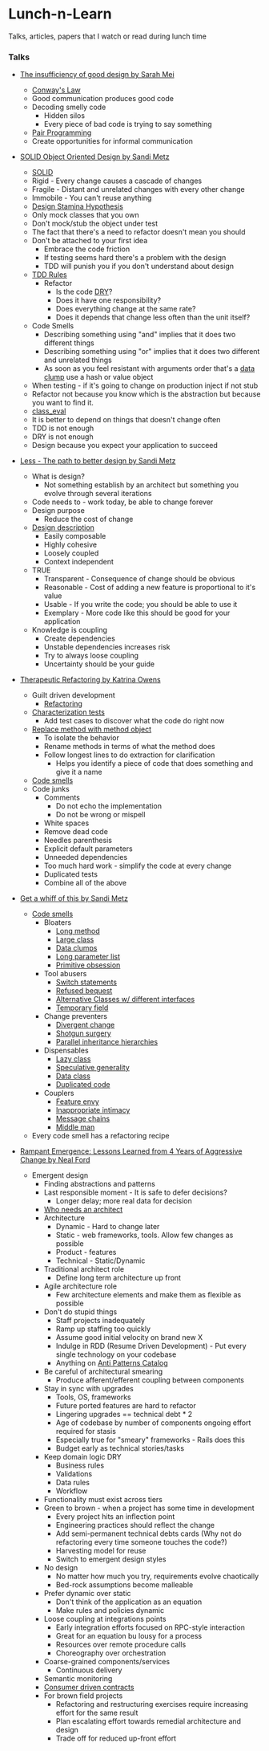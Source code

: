 # Lunch-n-Learn

Talks, articles, papers that I watch or read during lunch time

### Talks

* [The insufficiency of good design by Sarah Mei](https://www.youtube.com/watch?v=UgrVdHYEZGg)
  * [Conway's Law](https://en.wikipedia.org/wiki/Conway's_law)
  * Good communication produces good code
  * Decoding smelly code
    * Hidden silos
    * Every piece of bad code is trying to say something
  * [Pair Programming](https://en.wikipedia.org/wiki/Pair_programming)
  * Create opportunities for informal communication

* [SOLID Object Oriented Design by Sandi Metz](https://www.youtube.com/watch?v=v-2yFMzxqwU)
  * [SOLID](https://en.wikipedia.org/wiki/SOLID_(object-oriented_design))
  * Rigid - Every change causes a cascade of changes
  * Fragile - Distant and unrelated changes with every other change
  * Immobile - You can't reuse anything
  * [Design Stamina Hypothesis](https://www.martinfowler.com/bliki/DesignStaminaHypothesis.html)
  * Only mock classes that you own
  * Don't mock/stub the object under test
  * The fact that there's a need to refactor doesn't mean you should
  * Don't be attached to your first idea
    * Embrace the code friction
    * If testing seems hard there's a problem with the design
    * TDD will punish you if you don't understand about design
  * [TDD Rules](http://agileinaflash.blogspot.com/2009/03/unclebobs-three-rules-of-tdd.html)
    * Refactor
      * Is the code [DRY](https://en.wikipedia.org/wiki/Don%27t_repeat_yourself)?
      * Does it have one responsibility?
      * Does everything change at the same rate?
      * Does it depends that change less often than the unit itself?
  * Code Smells
    * Describing something using "and" implies that it does two different
      things
    * Describing something using "or" implies that it does two different and
      unrelated things
    * As soon as you feel resistant with arguments order that's a [data clump](https://en.wikipedia.org/wiki/Data_Clump_(Code_Smell))
      use a hash or value object
  * When testing - if it's going to change on production inject if not stub
  * Refactor not because you know which is the abstraction but because you want
    to find it.
  * [class_eval](https://www.jimmycuadra.com/posts/metaprogramming-ruby-class-eval-and-instance-eval)
  * It is better to depend on things that doesn't change often
  * TDD is not enough
  * DRY is not enough
  * Design because you expect your application to succeed

* [Less - The path to better design by Sandi Metz](https://vimeo.com/26330100)
  * What is design?
    * Not something establish by an architect but something you evolve through
      several iterations
  * Code needs to - work today, be able to change forever
  * Design purpose
    * Reduce the cost of change
  * [Design description](https://content.pivotal.io/blog/solid-object-oriented-design-sandi-metz)
    * Easily composable
    * Highly cohesive
    * Loosely coupled
    * Context independent
  * TRUE
    * Transparent - Consequence of change should be obvious
    * Reasonable - Cost of adding a new feature is proportional to it's value
    * Usable - If you write the code; you should be able to use it
    * Exemplary - More code like this should be good for your application
  * Knowledge is coupling
    * Create dependencies
    * Unstable dependencies increases risk
    * Try to always loose coupling
    * Uncertainty should be your guide

* [Therapeutic Refactoring by Katrina Owens](https://www.youtube.com/watch?v=J4dlF0kcThQ)
  * Guilt driven development
    * [Refactoring](https://martinfowler.com/books/refactoring.html)
  * [Characterization tests](https://en.wikipedia.org/wiki/Characterization_test)
    * Add test cases to discover what the code do right now
  * [Replace method with method object](https://sourcemaking.com/refactoring/replace-method-with-method-object)
    * To isolate the behavior
    * Rename methods in terms of what the method does
    * Follow longest lines to do extraction for clarification
      * Helps you identify a piece of code that does something and give it
        a name
  * [Code smells](https://sourcemaking.com/refactoring/smells)
  * Code junks
    * Comments
      * Do not echo the implementation
      * Do not be wrong or mispell
    * White spaces
    * Remove dead code
    * Needles parenthesis
    * Explicit default parameters
    * Unneeded dependencies
    * Too much hard work - simplify the code at every change
    * Duplicated tests
    * Combine all of the above

* [Get a whiff of this by Sandi Metz](https://www.youtube.com/watch?v=PJjHfa5yxlU)
  * [Code smells](https://sourcemaking.com/refactoring/smells)
    * Bloaters
      * [Long method](https://sourcemaking.com/refactoring/smells/long-method)
      * [Large class](https://sourcemaking.com/refactoring/smells/large-class)
      * [Data clumps](https://sourcemaking.com/refactoring/smells/data-clumps)
      * [Long parameter list](https://sourcemaking.com/refactoring/smells/long-parameter-list)
      * [Primitive obsession](https://sourcemaking.com/refactoring/smells/primitive-obsession)
    * Tool abusers
      * [Switch statements](https://sourcemaking.com/refactoring/smells/switch-statements)
      * [Refused bequest](https://sourcemaking.com/refactoring/smells/refused-bequest)
      * [Alternative Classes w/ different interfaces](https://sourcemaking.com/refactoring/smells/alternative-classes-with-different-interfaces)
      * [Temporary field](https://sourcemaking.com/refactoring/smells/temporary-field)
    * Change preventers
      * [Divergent change](https://sourcemaking.com/refactoring/smells/divergent-change)
      * [Shotgun surgery](https://sourcemaking.com/refactoring/smells/shotgun-surgery)
      * [Parallel inheritance hierarchies](https://sourcemaking.com/refactoring/smells/parallel-inheritance-hierarchies)
    * Dispensables
      * [Lazy class](https://sourcemaking.com/refactoring/smells/lazy-class)
      * [Speculative generality](https://sourcemaking.com/refactoring/smells/speculative-generality)
      * [Data class](https://sourcemaking.com/refactoring/smells/data-class)
      * [Duplicated code](https://sourcemaking.com/refactoring/smells/duplicate-code)
    * Couplers
      * [Feature envy](https://sourcemaking.com/refactoring/smells/feature-envy)
      * [Inappropriate intimacy](https://sourcemaking.com/refactoring/smells/inappropriate-intimacy)
      * [Message chains](https://sourcemaking.com/refactoring/smells/message-chains)
      * [Middle man](https://sourcemaking.com/refactoring/smells/middle-man)
  * Every code smell has a refactoring recipe

* [Rampant Emergence: Lessons Learned from 4 Years of Aggressive Change by Neal Ford](https://vimeo.com/75256535)
  * Emergent design
    * Finding abstractions and patterns
    * Last responsible moment - It is safe to defer decisions?
      * Longer delay; more real data for decision
    * [Who needs an architect](https://martinfowler.com/ieeeSoftware/whoNeedsArchitect.pdf)
    * Architecture
      * Dynamic - Hard to change later
      * Static - web frameworks, tools. Allow few changes as possible
      * Product - features
      * Technical - Static/Dynamic
    * Traditional architect role
      * Define long term architecture up front
    * Agile architecture role
      * Few architecture elements and make them as flexible as possible
    * Don't do stupid things
      * Staff projects inadequately
      * Ramp up staffing too quickly
      * Assume good initial velocity on brand new X
      * Indulge in RDD (Resume Driven Development) - Put every single
        technology on your codebase
      * Anything on [Anti Patterns Catalog](http://c2.com/cgi/wiiki?AntiPatternsCatalog)
    * Be careful of architectural smearing
      * Produce afferent/efferent coupling between components
    * Stay in sync with upgrades
      * Tools, OS, frameworks
      * Future ported features are hard to refactor
      * Lingering upgrades == technical debt * 2
      * Age of codebase by number of components ongoing effort required for
        stasis
      * Especially true for "smeary" frameworks - Rails does this
      * Budget early as technical stories/tasks
    * Keep domain logic DRY
      * Business rules
      * Validations
      * Data rules
      * Workflow
    * Functionality must exist across tiers
    * Green to brown - when a project has some time in development
      * Every project hits an inflection point
      * Engineering practices should reflect the change
      * Add semi-permanent technical debts cards (Why not do refactoring every
        time someone touches the code?)
      * Harvesting model for reuse
      * Switch to emergent design styles
    * No design
      * No matter how much you try, requirements evolve chaotically
      * Bed-rock assumptions become malleable
    * Prefer dynamic over static
      * Don't think of the application as an equation
      * Make rules and policies dynamic
    * Loose coupling at integrations points
      * Early integration efforts focused on RPC-style interaction
      * Great for an equation bu lousy for a process
      * Resources over remote procedure calls
      * Choreography over orchestration
    * Coarse-grained components/services
      * Continuous delivery
    * Semantic monitoring
    * [Consumer driven contracts](http://martinfowler.com/articles/consumerDrivenContracts.html)
    * For brown field projects
      * Refactoring and restructuring exercises require increasing effort for
        the same result
      * Plan escalating effort towards remedial architecture and design
      * Trade off for reduced up-front effort

